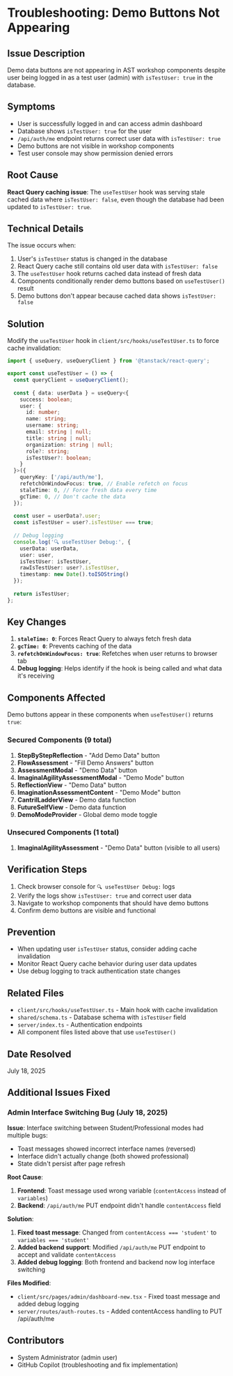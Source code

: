 # Troubleshooting: Demo Buttons Not Appearing

## Issue Description
Demo data buttons are not appearing in AST workshop components despite user being logged in as a test user (admin) with `isTestUser: true` in the database.

## Symptoms
- User is successfully logged in and can access admin dashboard
- Database shows `isTestUser: true` for the user
- `/api/auth/me` endpoint returns correct user data with `isTestUser: true`
- Demo buttons are not visible in workshop components
- Test user console may show permission denied errors

## Root Cause
**React Query caching issue**: The `useTestUser` hook was serving stale cached data where `isTestUser: false`, even though the database had been updated to `isTestUser: true`.

## Technical Details
The issue occurs when:
1. User's `isTestUser` status is changed in the database
2. React Query cache still contains old user data with `isTestUser: false`
3. The `useTestUser` hook returns cached data instead of fresh data
4. Components conditionally render demo buttons based on `useTestUser()` result
5. Demo buttons don't appear because cached data shows `isTestUser: false`

## Solution
Modify the `useTestUser` hook in `client/src/hooks/useTestUser.ts` to force cache invalidation:

```typescript
import { useQuery, useQueryClient } from '@tanstack/react-query';

export const useTestUser = () => {
  const queryClient = useQueryClient();
  
  const { data: userData } = useQuery<{
    success: boolean;
    user: {
      id: number;
      name: string;
      username: string;
      email: string | null;
      title: string | null;
      organization: string | null;
      role?: string;
      isTestUser?: boolean;
    }
  }>({
    queryKey: ['/api/auth/me'],
    refetchOnWindowFocus: true, // Enable refetch on focus
    staleTime: 0, // Force fresh data every time
    gcTime: 0, // Don't cache the data
  });
  
  const user = userData?.user;
  const isTestUser = user?.isTestUser === true;
  
  // Debug logging
  console.log('🔍 useTestUser Debug:', {
    userData: userData,
    user: user,
    isTestUser: isTestUser,
    rawIsTestUser: user?.isTestUser,
    timestamp: new Date().toISOString()
  });
  
  return isTestUser;
};
```

## Key Changes
1. **`staleTime: 0`**: Forces React Query to always fetch fresh data
2. **`gcTime: 0`**: Prevents caching of the data
3. **`refetchOnWindowFocus: true`**: Refetches when user returns to browser tab
4. **Debug logging**: Helps identify if the hook is being called and what data it's receiving

## Components Affected
Demo buttons appear in these components when `useTestUser()` returns `true`:

### Secured Components (9 total)
1. **StepByStepReflection** - "Add Demo Data" button
2. **FlowAssessment** - "Fill Demo Answers" button
3. **AssessmentModal** - "Demo Data" button
4. **ImaginalAgilityAssessmentModal** - "Demo Mode" button
5. **ReflectionView** - "Demo Data" button
6. **ImaginationAssessmentContent** - "Demo Mode" button
7. **CantrilLadderView** - Demo data function
8. **FutureSelfView** - Demo data function
9. **DemoModeProvider** - Global demo mode toggle

### Unsecured Components (1 total)
1. **ImaginalAgilityAssessment** - "Demo Data" button (visible to all users)

## Verification Steps
1. Check browser console for `🔍 useTestUser Debug:` logs
2. Verify the logs show `isTestUser: true` and correct user data
3. Navigate to workshop components that should have demo buttons
4. Confirm demo buttons are visible and functional

## Prevention
- When updating user `isTestUser` status, consider adding cache invalidation
- Monitor React Query cache behavior during user data updates
- Use debug logging to track authentication state changes

## Related Files
- `client/src/hooks/useTestUser.ts` - Main hook with cache invalidation
- `shared/schema.ts` - Database schema with `isTestUser` field
- `server/index.ts` - Authentication endpoints
- All component files listed above that use `useTestUser()`

## Date Resolved
July 18, 2025

## Additional Issues Fixed
### Admin Interface Switching Bug (July 18, 2025)
**Issue**: Interface switching between Student/Professional modes had multiple bugs:
- Toast messages showed incorrect interface names (reversed)
- Interface didn't actually change (both showed professional)
- State didn't persist after page refresh

**Root Cause**: 
1. **Frontend**: Toast message used wrong variable (`contentAccess` instead of `variables`)
2. **Backend**: `/api/auth/me` PUT endpoint didn't handle `contentAccess` field

**Solution**:
1. **Fixed toast message**: Changed from `contentAccess === 'student'` to `variables === 'student'`
2. **Added backend support**: Modified `/api/auth/me` PUT endpoint to accept and validate `contentAccess`
3. **Added debug logging**: Both frontend and backend now log interface switching

**Files Modified**:
- `client/src/pages/admin/dashboard-new.tsx` - Fixed toast message and added debug logging
- `server/routes/auth-routes.ts` - Added contentAccess handling to PUT /api/auth/me

## Contributors
- System Administrator (admin user)
- GitHub Copilot (troubleshooting and fix implementation)
